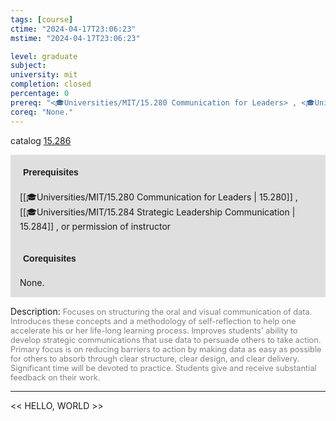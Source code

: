 ```yaml
---
tags: [course]
ctime: "2024-04-17T23:06:23"
mstime: "2024-04-17T23:06:23"

level: graduate
subject: 
university: mit
completion: closed
percentage: 0
prereq: "<🎓Universities/MIT/15.280 Communication for Leaders> , <🎓Universities/MIT/15.284 Strategic Leadership Communication> , or permission of instructor"
coreq: "None."
---
```


catalog [15.286](http://student.mit.edu/catalog/m15a.html#15.286)

<span style="display: block; padding: 15px; background-color: rgb(100, 100, 100, 0.2);"><font id="m_prereq1065_0" style="display: block; font-family: Arial, sans-serif; font-weight: bold; padding: 5px">Prerequisites</font><br><span id="prereq1065_0">[[🎓Universities/MIT/15.280 Communication for Leaders | 15.280]] , [[🎓Universities/MIT/15.284 Strategic Leadership Communication | 15.284]] , or permission of instructor</span></span>
<span style="display: block; padding: 15px; background-color: rgb(100, 100, 100, 0.2);"><font id="m_coreq1065_0" style="display: block; font-family: Arial, sans-serif; font-weight: bold; padding: 5px">Corequisites</font><br><span id="coreq1065_0">None.</span></span>

<font style="">Description:</font>
<font style="color: grey; font-size: 0.8rem;">Focuses on structuring the oral and visual communication of data. Introduces these concepts and a methodology of self-reflection to help one accelerate his or her life-long learning process. Improves students' ability to develop strategic communications that use data to persuade others to take action. Primary focus is on reducing barriers to action by making data as easy as possible for others to absorb through clear structure, clear design, and clear delivery. Significant time will be devoted to practice. Students give and receive substantial feedback on their work.</font>



---

<< HELLO, WORLD >>
